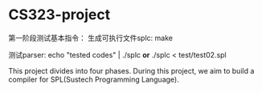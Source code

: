 # CS323-project

第一阶段测试基本指令：
生成可执行文件splc:
make 

测试parser:
echo "tested codes" | ./splc **or**
./splc < test/test02.spl

This project divides into four phases.
During this project, we aim to build a compiler for SPL(Sustech Programming Language).